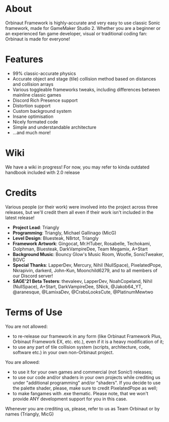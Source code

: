 # About
Orbinaut Framework is highly-accurate and very easy to use classic Sonic framework, made for GameMaker Studio 2. 
Whether you are a beginner or an experienced fan game developer, visual or traditional coding fan: Orbinaut is made for everyone!

# Features
- 99% classic-accurate physics
- Accurate object and stage (tile) collision method based on distances and collision arrays
- Various toggleable frameworks tweaks, including differences between mainline classic games
- Discord Rich Presence support
- Distortion support
- Custom background system
- Insane optimisation
- Nicely formated code
- Simple and understandable architecture
- ...and much more!

# Wiki
We have a wiki in progress! For now, you may refer to kinda outdated handbook included with 2.0 release

# Credits
Various people (or their work) were involved into the project across three releases, but we'll credit them all even if their work isn't included in the latest release!

- **Project Lead**: Triangly
- **Programming**: Triangly, Michael Gallinago (MicG)
- **Level Design**: Bluesteak, N8rtot, Triangly
- **Framework Artwork**: Gingocat, Mr.HTuber, Rosabelle, Techokami, Dolphman, Bluesteak, DarkVampireDee, Team Megamix, A+Start
- **Background Music**: Bouncy Glow's Music Room, Woofle, SonicTweaker, BGVC
- **Special Thanks**: LapperDev, Mercury, Nihil (NullSpace), PixelatedPope, Nkrapivin, darkerd, John-Kun, Moonchild6279, and to all members of our Discord server!
- **SAGE'21 Beta Testers**: thevaleev, LapperDev, NoahCopeland, Nihil (NullSpace), A+Start, DarkVampireDee, SNick, @Jakob64_YT, @aranesque, @LamixaDev, @CrabsLooksCute, @PlatinumMewtwo

# Terms of Use
You are not allowed:
- to re-release our framework in any form (like Orbinaut Framework Plus, Orbinaut Framework EX, etc. etc.), even if it is a heavy modification of it;
- to use any part of tile collision system (scripts, architecture, code, software etc.) in your own non-Orbinaut project.

You are allowed:
- to use it for your own games and commercial (not Sonic!) releases;
- to use our code and/or shaders in your own projects while crediting us under "additional programming" and/or "shaders". If you decide to use the palette shader, please, make sure to credit PixelatedPope as well;
- to make fangames with .exe thematic. Please note, that we won't provide ANY development support for you in this case.

Whenever you are crediting us, please, refer to us as Team Orbinaut or by names (Triangly, MicG)
